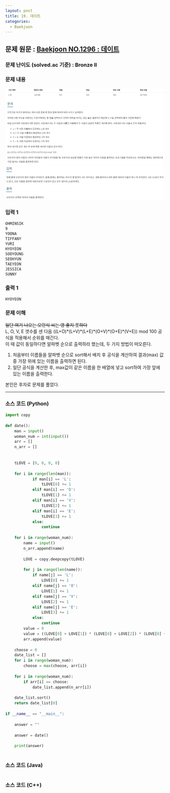 ```yaml
---
layout: post
title: 19. 데이트
categories:
  - Baekjoon
---
```


## 문제 원문 : [Baekjoon NO.1296 : 데이트](https://www.acmicpc.net/problem/1296)  

### 문제 난이도 (solved.ac 기준) : Bronze II

### 문제 내용
![1296_date_1](/assets/images/Baekjoon/1296_date_1.PNG)  
![1296_date_2](/assets/images/Baekjoon/1296_date_2.PNG)   

### 입력 1
```
OHMINSIK
9
YOONA
TIFFANY
YURI
HYOYEON
SOOYOUNG
SEOHYUN
TAEYEON
JESSICA
SUNNY
```
### 출력 1
```
HYOYEON
```  

### 문제 이해
~~일단 여기 나오는 오민식 씨는 영 좋지 못하다~~  
L, O, V, E 갯수를 센 다음 ((L+O)\*(L+V)\*(L+E)\*(O+V)\*(O+E)\*(V+E)) mod 100 공식을 적용해서 순위를 매긴다.  
이 때 값이 동일하다면 알파벳 순으로 출력하라 했는데, 두 가지 방법이 떠오른다.  
1. 처음부터 이름들을 알파벳 순으로 sort해서 배치 후 공식을 계산하여 결과(max) 값 중 가장 위에 있는 이름을 출력하면 된다.  
2. 일단 공식을 계산한 후, max값이 같은 이름을 한 배열에 넣고 sort하여 가장 앞에 있는 이름을 출력한다.  

본인은 후자로 문제를 풀었다.

---

### 소스 코드 (Python)
```python
import copy

def date():
    man = input()
    woman_num = int(input())
    arr = []
    n_arr = []
    

    tLOVE = [0, 0, 0, 0]

    for i in range(len(man)):
            if man[i] == 'L':
                tLOVE[0] += 1
            elif man[i] == 'O':
                tLOVE[1] += 1
            elif man[i] == 'V':
                tLOVE[2] += 1
            elif man[i] == 'E':
                tLOVE[3] += 1
            else:
                continue

    for i in range(woman_num):
        name = input()
        n_arr.append(name)

        LOVE = copy.deepcopy(tLOVE)
        
        for j in range(len(name)):
            if name[j] == 'L':
                LOVE[0] += 1
            elif name[j] == 'O':
                LOVE[1] += 1
            elif name[j] == 'V':
                LOVE[2] += 1
            elif name[j] == 'E':
                LOVE[3] += 1
            else:
                continue
        value = 0
        value = ((LOVE[0] + LOVE[1]) * (LOVE[0] + LOVE[2]) * (LOVE[0] + LOVE[3]) * (LOVE[1] + LOVE[2]) * (LOVE[1] + LOVE[3]) * (LOVE[2] + LOVE[3])) % 100
        arr.append(value)

    choose = 0
    date_list = []
    for i in range(woman_num):
        choose = max(choose, arr[i])

    for i in range(woman_num):
        if arr[i] == choose:
            date_list.append(n_arr[i])

    date_list.sort()
    return date_list[0]

if __name__ == "__main__":

    answer = ""

    answer = date()

    print(answer)
    


```  

### 소스 코드 (Java)
```java

```  

### 소스 코드 (C++)

```cpp

```

